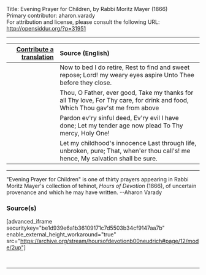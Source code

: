 <html>
<head></head>
<body>
Title: Evening Prayer for Children, by Rabbi Moritz Mayer (1866)<br />
Primary contributor: aharon.varady<br />
For attribution and license, please consult the following URL: <a href="http://opensiddur.org/?p=31951">http://opensiddur.org/?p=31951</a>
<p />
<hr />

<table style="margin-left: auto;margin-right: auto;" class="draggable">
<thead><tr><th id="x" style="text-align: right;"><a href="/contributing/upload/">Contribute a translation</a></th><th style="text-align: left;">Source (English)</th></tr></thead>
<tbody>
<tr><td style="vertical-align:top;">
<div class="liturgy" lang="he">

</span></div></td>
 
<td style="vertical-align:top;">
<div class="english" lang="en">
Now to bed I do retire, 
Rest to find and sweet repose; 
Lord! my weary eyes aspire 
Unto Thee before they close. 
</div></td></tr>


<tr><td style="vertical-align:top;">
<div class="liturgy" lang="he">

</span></div></td>
 
<td style="vertical-align:top;">
<div class="english" lang="en">
Thou, O Father, ever good, 
Take my thanks for all Thy love, 
For Thy care, for drink and food, 
Which Thou gav'st me from above 
</div></td></tr>


<tr><td style="vertical-align:top;">
<div class="liturgy" lang="he">

</span></div></td>
 
<td style="vertical-align:top;">
<div class="english" lang="en">
Pardon ev'ry sinful deed, 
Ev'ry evil I have done; 
Let my tender age now plead 
To Thy mercy, Holy One! 
</div></td></tr>


<tr><td style="vertical-align:top;">
<div class="liturgy" lang="he">

</span></div></td>
 
<td style="vertical-align:top;">
<div class="english" lang="en">
Let my childhood's innocence 
Last through life, unbroken, pure; 
That, when'er thou call's! me hence, 
My salvation shall be sure. 
</div></td></tr>
</tbody></table>

<hr />

"Evening Prayer for Children" is one of thirty prayers appearing in Rabbi Moritz Mayer's collection of tehinot, <em>Hours of Devotion</em> (1866), of uncertain provenance and which he may have written. --Aharon Varady

<h3>Source(s)</h3>

[advanced_iframe securitykey="be1d939e6a1b36109171c7d5503b34cf9147aa7b" enable_external_height_workaround="true" src="https://archive.org/stream/hoursofdevotionb00neudrich#page/12/mode/2up"]

&nbsp;

<hr />

&nbsp;
</body>
</html>